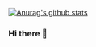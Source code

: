 [![Anurag's github stats](https://github-readme-stats.vercel.app/api?username=OuYangJinTing&show_icons=true)](https://github.com/anuraghazra/github-readme-stats)

### Hi there 👋

<!--
**OuYangJinTing/OuYangJinTing** is a ✨ _special_ ✨ repository because its `README.md` (this file) appears on your GitHub profile.

Here are some ideas to get you started:

- 🔭 I’m currently working on ...
- 🌱 I’m currently learning ...
- 👯 I’m looking to collaborate on ...
- 🤔 I’m looking for help with ...
- 💬 Ask me about ...
- 📫 How to reach me: ...
- 😄 Pronouns: ...
- ⚡ Fun fact: ...
-->

